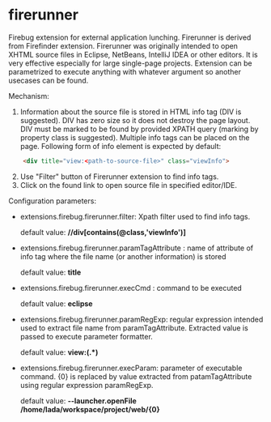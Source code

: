 firerunner
==========

Firebug extension for external application lunching. Firerunner is derived 
from Firefinder extension. Firerunner was originally intended to open 
XHTML source files in Eclipse, NetBeans, IntelliJ IDEA or other editors. 
It is very effective especially for large single-page projects. 
  Extension can be parametrized to execute anything with whatever argument so 
another usecases can be found.

Mechanism: 

1. Information about the source file is stored in HTML info tag (DIV is 
suggested). DIV has zero size so it does not destroy the page layout. DIV 
must be marked to be found by provided XPATH query (marking by property 
class is suggested). Multiple info tags can be placed on the page.
Following form of info element is expected by default:

```html
    <div title="view:<path-to-source-file>" class="viewInfo">
```
2. Use "Filter" button of Firerunner extension to find info tags.
3. Click on the found link to open source file in specified editor/IDE.


Configuration parameters:

- extensions.firebug.firerunner.filter: Xpath filter used to find info tags.

    default value: **//div[contains(@class,'viewInfo')]**


- extensions.firebug.firerunner.paramTagAttribute : name of attribute of info 
  tag where the file name (or another information) is stored

    default value: **title**

- extensions.firebug.firerunner.execCmd : command to be executed
    
  default value: **eclipse**

- extensions.firebug.firerunner.paramRegExp: regular expression intended 
  used to extract file name from paramTagAttribute. Extracted value is
  passed to execute parameter formatter.
    
    default value: **view:(.*)**
- extensions.firebug.firerunner.execParam: parameter of executable command.
  {0} is replaced by value extracted from patamTagAttribute using regular 
  expression paramRegExp.

  default value: **--launcher.openFile /home/lada/workspace/project/web/{0}**
